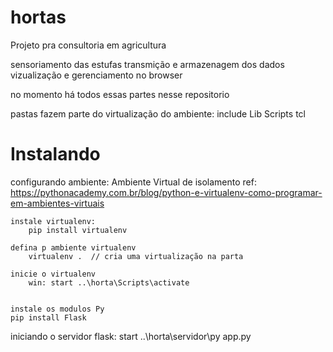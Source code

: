 # hortas
Projeto pra consultoria em agricultura

sensoriamento das estufas
transmição e armazenagem dos dados
vizualização e gerenciamento no browser

no momento há todos essas partes nesse repositorio


pastas fazem parte do virtualização do ambiente:
    include
    Lib
    Scripts
    tcl

<h1> Instalando </h1>

configurando ambiente:
    Ambiente Virtual de isolamento
    ref: https://pythonacademy.com.br/blog/python-e-virtualenv-como-programar-em-ambientes-virtuais

    instale virtualenv:
        pip install virtualenv

    defina p ambiente virtualenv 
        virtualenv .  // cria uma virtualização na parta

    inicie o virtualenv
        win: start ..\horta\Scripts\activate
            

    instale os modulos Py
    pip install Flask

iniciando o servidor flask: 
    start ..\horta\servidor\py app.py

